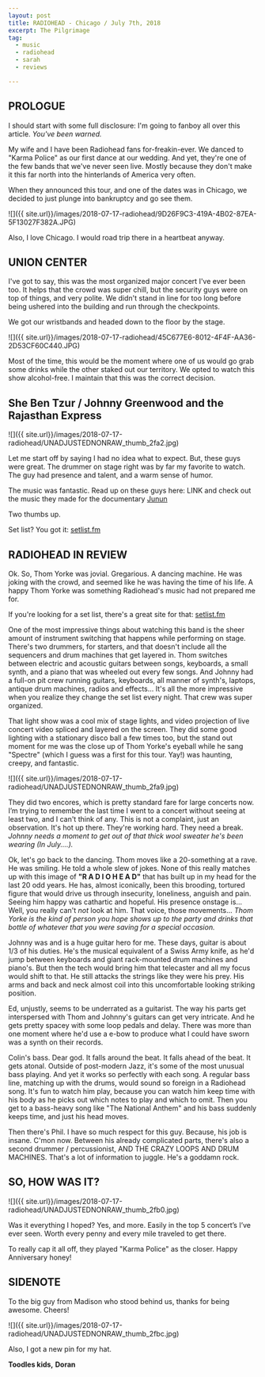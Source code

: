 ```yaml
---
layout: post
title: RADIOHEAD - Chicago / July 7th, 2018
excerpt: The Pilgrimage
tag:
  - music
  - radiohead
  - sarah
  - reviews

---
```


## PROLOGUE

I should start with some full disclosure: I'm going to fanboy all over this article. *You've been warned.*

My wife and I have been Radiohead fans for-freakin-ever. We danced to "Karma Police" as our first dance at our wedding. And yet, they're one of the few bands that we've never seen live. Mostly because they don't make it this far north into the hinterlands of America very often.

When they announced this tour, and one of the dates was in Chicago, we decided to just plunge into bankruptcy and go see them.

![]({{ site.url}}/images/2018-07-17-radiohead/9D26F9C3-419A-4B02-87EA-5F13027F382A.JPG)

Also, I love Chicago. I would road trip there in a heartbeat anyway.

## UNION CENTER
I've got to say, this was the most organized major concert I've ever been too. It helps that the crowd was super chill, but the security guys were on top of things, and very polite. We didn't stand in line for too long before being ushered into the building and run through the checkpoints.

We got our wristbands and headed down to the floor by the stage.

![]({{ site.url}}/images/2018-07-17-radiohead/45C677E6-8012-4F4F-AA36-2D53CF60C440.JPG)

Most of the time, this would be the moment where one of us would go grab some drinks while the other staked out our territory. We opted to watch this show alcohol-free. I maintain that this was the correct decision.

## She Ben Tzur / Johnny Greenwood and the Rajasthan Express

![]({{ site.url}}/images/2018-07-17-radiohead/UNADJUSTEDNONRAW_thumb_2fa2.jpg)


Let me start off by saying I had no idea what to expect. But, these guys were great. The drummer on stage right was by far my favorite to watch. The guy had presence and talent, and a warm sense of humor.

The music was fantastic. Read up on these guys here: LINK and check out the music they made for the documentary [Junun](https://itunes.apple.com/US/movie/id1059186593)

Two thumbs up.

Set list? You got it: [setlist.fm](https://www.setlist.fm/setlists/shye-ben-tzur-jonny-greenwood-and-the-rajasthan-express-53c2ef8d.html)

## RADIOHEAD IN REVIEW
Ok. So, Thom Yorke was jovial. Gregarious. A dancing machine. He was joking with the crowd, and seemed like he was having the time of his life. A happy Thom Yorke was something Radiohead's music had not prepared me for.

If you're looking for a set list, there's a great site for that: [setlist.fm](https://www.setlist.fm/setlist/radiohead/2018/united-center-chicago-il-63ea622f.html)

One of the most impressive things about watching this band is the sheer amount of instrument switching that happens while performing on stage. There's two drummers, for starters, and that doesn't include all the sequencers and drum machines that get layered in. Thom switches between electric and acoustic guitars between songs, keyboards, a small synth, and a piano that was wheeled out every few songs. And Johnny had a full-on pit crew running guitars, keyboards, all manner of synth's, laptops, antique drum machines, radios and effects...  It's all the more impressive when you realize they change the set list every night. That crew was super organized.

That light show was a cool mix of stage lights, and video projection of live concert video spliced and layered on the screen. They did some good lighting with a stationary disco ball a few times too, but the stand out moment for me was the close up of Thom Yorke's eyeball while he sang "Spectre" (which I guess was a first for this tour. Yay!) was haunting, creepy, and fantastic.

![]({{ site.url}}/images/2018-07-17-radiohead/UNADJUSTEDNONRAW_thumb_2fa9.jpg)


They did two encores, which is pretty standard fare for large concerts now. I’m trying to remember the last time I went to a concert without seeing at least two, and I can't think of any. This is not a complaint, just an observation. It's hot up there. They're working hard. They need a break. *Johnny needs a moment to get out of that thick wool sweater he's been wearing (In July....).*

Ok, let's go back to the dancing. Thom moves like a 20-something at a rave. He was smiling. He told a whole slew of jokes. None of this really matches up with this image of **"R A D I O H E A D"** that has built up in my head for the last 20 odd years. He has, almost iconically, been this brooding, tortured figure that would drive us through insecurity, loneliness, anguish and pain. Seeing him happy was cathartic and hopeful. His presence onstage is... Well, you really can't *not* look at him. That voice, those movements... *Thom Yorke is the kind of person you hope shows up to the party and drinks that bottle of whatever that you were saving for a special occasion.*

Johnny was and is a huge guitar hero for me. These days, guitar is about 1/3 of his duties. He's the musical equivalent of a Swiss Army knife, as he'd jump between keyboards and giant rack-mounted drum machines and piano's. But then the tech would bring him that telecaster and all my focus would shift to that. He still attacks the strings like they were his prey. His arms and back and neck almost coil into this uncomfortable looking striking position.

Ed, unjustly, seems to be underrated as a guitarist. The way his parts get interspersed with Thom and Johnny's guitars can get very intricate. And he gets pretty spacey with some loop pedals and delay. There was more than one moment where he'd use a e-bow to produce what I could have sworn was a synth on their records.

Colin's bass. Dear god. It falls around the beat. It falls ahead of the beat. It gets atonal. Outside of post-modern Jazz, it's some of the most unusual bass playing. And yet it works so perfectly with each song. A regular bass line, matching up with the drums, would sound so foreign in a Radiohead song. It's fun to watch him play, because you can watch him keep time with his body as he picks out which notes to play and which to omit. Then you get to a bass-heavy song like "The National Anthem" and his bass suddenly keeps time, and just his head moves.

Then there's Phil. I have so much respect for this guy. Because, his job is insane. C'mon now. Between his already complicated parts, there's also a second drummer / percussionist, AND THE CRAZY LOOPS AND DRUM MACHINES. That's a lot of information to juggle. He's a goddamn rock.

## SO, HOW WAS IT?
![]({{ site.url}}/images/2018-07-17-radiohead/UNADJUSTEDNONRAW_thumb_2fb0.jpg)

Was it everything I hoped? Yes, and more. Easily in the top 5 concert’s I’ve ever seen. Worth every penny and every mile traveled to get there.

To really cap it all off, they played "Karma Police" as the closer. Happy Anniversary honey!

## SIDENOTE
To the big guy from Madison who stood behind us, thanks for being awesome. Cheers!

![]({{ site.url}}/images/2018-07-17-radiohead/UNADJUSTEDNONRAW_thumb_2fbc.jpg)

Also, I got a new pin for my hat.

**Toodles kids,**
**Doran**
